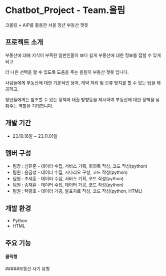 # Chatbot_Project - Team.올림
크롤링 + AIP를 활용한 서울 청년 부동산 챗봇

## 프로젝트 소개
부동산에 대해 지식이 부족한 일반인들이 보다 쉽게 부동산에 대한 정보를 접할 수 있게 되고


더 나은 선택을 할 수 있도록 도움을 주는 올림이 부동산 챗봇 입니다.


사람들에게 부동산에 대한 기본적인 용어, 계약 처리 및 오류 방지를 할 수 있는 팁을 제공하고,


청년들에게는 참조할 수 있는 정책과 대출 방향등을 제시하여 부동산에 대한 장벽을 낮춰주는 역할을 기대합니다.

## 개발 기간
- 23.10.16일 ~ 23.11.01일

## 멤버 구성
- 팀장 : 심민준  - 데이터 수집, 서비스 기획, 회의록 작성, 코드 작성(python)
- 팀원 : 윤금성  - 데이터 수집, 시나리오 구성, 코드 작성(python)
- 팀원 : 조세훈  - 데이터 수집, 서비스 기획, 코드 작성(python)
- 팀원 : 송재훈  - 데이터 수집, 데이터 가공, 코드 작성(python)
- 팀원 : 탁광호  - 데이터 가공, 발표자료 작성, 코드 작성(python, HTML)

## 개발 환경
- Python
- HTML

## 주요 기능
#### 클릭형
#####부동산 사기 유형

